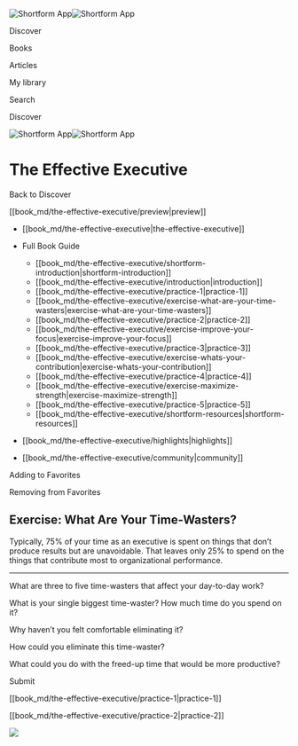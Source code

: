![Shortform App](/img/logo.36a2399e.svg)![Shortform App](/img/logo-dark.70c1b072.svg)

Discover

Books

Articles

My library

Search

Discover

![Shortform App](/img/logo.36a2399e.svg)![Shortform App](/img/logo-dark.70c1b072.svg)

# The Effective Executive

Back to Discover

[[book_md/the-effective-executive/preview|preview]]

  * [[book_md/the-effective-executive|the-effective-executive]]
  * Full Book Guide

    * [[book_md/the-effective-executive/shortform-introduction|shortform-introduction]]
    * [[book_md/the-effective-executive/introduction|introduction]]
    * [[book_md/the-effective-executive/practice-1|practice-1]]
    * [[book_md/the-effective-executive/exercise-what-are-your-time-wasters|exercise-what-are-your-time-wasters]]
    * [[book_md/the-effective-executive/practice-2|practice-2]]
    * [[book_md/the-effective-executive/exercise-improve-your-focus|exercise-improve-your-focus]]
    * [[book_md/the-effective-executive/practice-3|practice-3]]
    * [[book_md/the-effective-executive/exercise-whats-your-contribution|exercise-whats-your-contribution]]
    * [[book_md/the-effective-executive/practice-4|practice-4]]
    * [[book_md/the-effective-executive/exercise-maximize-strength|exercise-maximize-strength]]
    * [[book_md/the-effective-executive/practice-5|practice-5]]
    * [[book_md/the-effective-executive/shortform-resources|shortform-resources]]
  * [[book_md/the-effective-executive/highlights|highlights]]
  * [[book_md/the-effective-executive/community|community]]



Adding to Favorites 

Removing from Favorites 

## Exercise: What Are Your Time-Wasters?

Typically, 75% of your time as an executive is spent on things that don’t produce results but are unavoidable. That leaves only 25% to spend on the things that contribute most to organizational performance.

* * *

What are three to five time-wasters that affect your day-to-day work?

What is your single biggest time-waster? How much time do you spend on it?

Why haven’t you felt comfortable eliminating it?

How could you eliminate this time-waster?

What could you do with the freed-up time that would be more productive?

Submit 

[[book_md/the-effective-executive/practice-1|practice-1]]

[[book_md/the-effective-executive/practice-2|practice-2]]

![](https://bat.bing.com/action/0?ti=56018282&Ver=2&mid=dd6a7c5e-ee36-410b-9ab9-3c2c7930041a&sid=1711133063fa11eebdec89a8b8ae3bbc&vid=171147a063fa11eea7440fcfeb230d96&vids=0&msclkid=N&pi=0&lg=en-US&sw=800&sh=600&sc=24&nwd=1&tl=Shortform%20%7C%20Book&p=https%3A%2F%2Fwww.shortform.com%2Fapp%2Fbook%2Fthe-effective-executive%2Fexercise-what-are-your-time-wasters&r=&lt=373&evt=pageLoad&sv=1&rn=229587)
